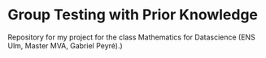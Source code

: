 # Group Testing with Prior Knowledge
Repository for my project for the class Mathematics for Datascience (ENS Ulm, Master MVA, Gabriel Peyré).)
